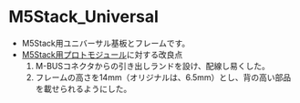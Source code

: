# M5Stack_Universal
- M5Stack用ユニバーサル基板とフレームです。
- [M5Stack用プロトモジュール](https://www.switch-science.com/catalog/3650/　)に対する改良点
  1. M-BUSコネクタからの引き出しランドを設け、配線し易くした。
  1. フレームの高さを14mm（オリジナルは、6.5mm）とし、背の高い部品を載せられるようにした。
